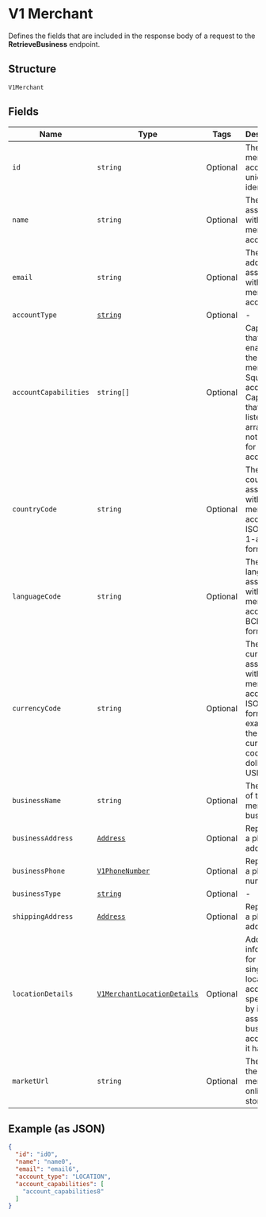 
# V1 Merchant

Defines the fields that are included in the response body of
a request to the **RetrieveBusiness** endpoint.

## Structure

`V1Merchant`

## Fields

| Name | Type | Tags | Description |
|  --- | --- | --- | --- |
| `id` | `string` | Optional | The merchant account's unique identifier. |
| `name` | `string` | Optional | The name associated with the merchant account. |
| `email` | `string` | Optional | The email address associated with the merchant account. |
| `accountType` | [`string`](/doc/models/v1-merchant-account-type.md) | Optional | - |
| `accountCapabilities` | `string[]` | Optional | Capabilities that are enabled for the merchant's Square account. Capabilities that are not listed in this array are not enabled for the account. |
| `countryCode` | `string` | Optional | The country associated with the merchant account, in ISO 3166-1-alpha-2 format. |
| `languageCode` | `string` | Optional | The language associated with the merchant account, in BCP 47 format. |
| `currencyCode` | `string` | Optional | The currency associated with the merchant account, in ISO 4217 format. For example, the currency code for US dollars is USD. |
| `businessName` | `string` | Optional | The name of the merchant's business. |
| `businessAddress` | [`Address`](/doc/models/address.md) | Optional | Represents a physical address. |
| `businessPhone` | [`V1PhoneNumber`](/doc/models/v1-phone-number.md) | Optional | Represents a phone number. |
| `businessType` | [`string`](/doc/models/v1-merchant-business-type.md) | Optional | - |
| `shippingAddress` | [`Address`](/doc/models/address.md) | Optional | Represents a physical address. |
| `locationDetails` | [`V1MerchantLocationDetails`](/doc/models/v1-merchant-location-details.md) | Optional | Additional information for a single-location account specified by its associated business account, if it has one. |
| `marketUrl` | `string` | Optional | The URL of the merchant's online store. |

## Example (as JSON)

```json
{
  "id": "id0",
  "name": "name0",
  "email": "email6",
  "account_type": "LOCATION",
  "account_capabilities": [
    "account_capabilities8"
  ]
}
```

